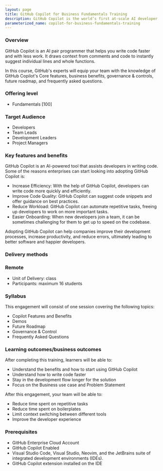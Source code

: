```yaml
---
layout: page
title: GitHub Copilot for Business Fundamentals Training
description: GitHub Copilot is the world’s first at-scale AI developer tool. Sitting within the editor as a simple extension, GitHub Copilot draws context from a developer’s code to suggest new lines, entire functions, tests, and even complex algorithms.
parameterized_name: copilot-for-business-fundamentals-training
---
```


### Overview

GitHub Copilot is an AI pair programmer that helps you write code faster and with less work. It draws context from comments and code to instantly suggest individual lines and whole functions.

In this course, GitHub's experts will equip your team with the knowledge of GitHub Copilot's Core features, business benefits, governance & controls, future roadmap, and frequently asked questions.  

### Offering level

- Fundamentals [100]

### Target Audience

- Developers
- Team Leads
- Development Leaders
- Project Managers

### Key features and benefits

GitHub Copilot is an AI-powered tool that assists developers in writing code. Some of the reasons enterprises can start looking into adopting GitHub Copilot is:

- Increase Efficiency: With the help of GitHub Copilot, developers can write code more quickly and efficiently.
- Improve Code Quality: GitHub Copilot can suggest code snippets and offer guidance on best practices.
- Reduce Workload: GitHub Copilot can automate repetitive tasks, freeing up developers to work on more important tasks.
- Easier Onboarding: When new developers join a team, it can be sometimes challenging for them to get up to speed on the codebase.

Adopting GitHub Copilot can help companies improve their development processes, increase productivity, and reduce errors, ultimately leading to better software and happier developers.

### Delivery methods

### Remote

- Unit of Delivery: class
- Participants: maximum 16 students

### Syllabus

This engagement will consist of one session covering the following topics:

- Copilot Features and Benefits
- Demos
- Future Roadmap
- Governance & Control
- Frequently Asked Questions

### Learning outcomes/business outcomes

After completing this training, learners will be able to:

- Understand the benefits and how to start using GitHub Copilot
- Understand how to write code faster
- Stay in the development flow longer for the solution
- Focus on the Business use case and Problem Statement

After this engagement, your team will be able to:

- Reduce time spent on repetitive tasks
- Reduce time spent on boilerplates
- Limit context switching between different tools
- Improve the developer experience

### Prerequisites

- GitHub Enterprise Cloud Account
- GitHub Copilot Enabled
- Visual Studio Code, Visual Studio, Neovim, and the JetBrains suite of integrated development environments (IDEs).
- GitHub Copilot extension installed on the IDE
